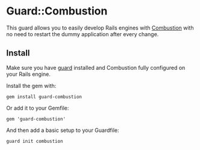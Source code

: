 # Guard::Combustion

This guard allows you to easily develop Rails engines with [Combustion](https://github.com/pat/combustion) with no need to restart the dummy application after every change.


## Install

Make sure you have [guard](http://github.com/guard/guard) installed and Combustion fully configured on your Rails engine.

Install the gem with:

    gem install guard-combustion

Or add it to your Gemfile:

    gem 'guard-combustion'

And then add a basic setup to your Guardfile:

    guard init combustion
